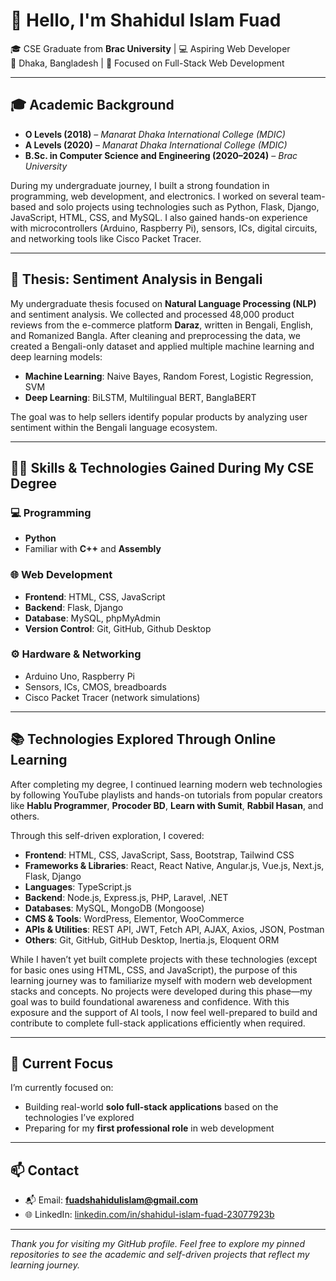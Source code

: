 # 👋 Hello, I'm Shahidul Islam Fuad

🎓 CSE Graduate from **Brac University** | 💻 Aspiring Web Developer  
📍 Dhaka, Bangladesh | 🔎 Focused on Full-Stack Web Development

---

## 🎓 Academic Background

- **O Levels (2018)** – *Manarat Dhaka International College (MDIC)*  
- **A Levels (2020)** – *Manarat Dhaka International College (MDIC)*  
- **B.Sc. in Computer Science and Engineering (2020–2024)** – *Brac University*  

During my undergraduate journey, I built a strong foundation in programming, web development, and electronics. I worked on several team-based and solo projects using technologies such as Python, Flask, Django, JavaScript, HTML, CSS, and MySQL. I also gained hands-on experience with microcontrollers (Arduino, Raspberry Pi), sensors, ICs, digital circuits, and networking tools like Cisco Packet Tracer.

---

## 🧠 Thesis: Sentiment Analysis in Bengali

My undergraduate thesis focused on **Natural Language Processing (NLP)** and sentiment analysis. We collected and processed 48,000 product reviews from the e-commerce platform **Daraz**, written in Bengali, English, and Romanized Bangla. After cleaning and preprocessing the data, we created a Bengali-only dataset and applied multiple machine learning and deep learning models:

- **Machine Learning**: Naive Bayes, Random Forest, Logistic Regression, SVM  
- **Deep Learning**: BiLSTM, Multilingual BERT, BanglaBERT

The goal was to help sellers identify popular products by analyzing user sentiment within the Bengali language ecosystem.

---

## 🧑‍💻 Skills & Technologies Gained During My CSE Degree

### 💻 Programming
- **Python**
- Familiar with **C++** and **Assembly**

### 🌐 Web Development
- **Frontend**: HTML, CSS, JavaScript  
- **Backend**: Flask, Django  
- **Database**: MySQL, phpMyAdmin  
- **Version Control**: Git, GitHub, Github Desktop

### ⚙️ Hardware & Networking
- Arduino Uno, Raspberry Pi  
- Sensors, ICs, CMOS, breadboards  
- Cisco Packet Tracer (network simulations)

---

## 📚 Technologies Explored Through Online Learning

After completing my degree, I continued learning modern web technologies by following YouTube playlists and hands-on tutorials from popular creators like **Hablu Programmer**, **Procoder BD**, **Learn with Sumit**, **Rabbil Hasan**, and others.

Through this self-driven exploration, I covered:

- **Frontend**: HTML, CSS, JavaScript, Sass, Bootstrap, Tailwind CSS  
- **Frameworks & Libraries**: React, React Native, Angular.js, Vue.js, Next.js, Flask, Django  
- **Languages**: TypeScript.js  
- **Backend**: Node.js, Express.js, PHP, Laravel, .NET  
- **Databases**: MySQL, MongoDB (Mongoose)  
- **CMS & Tools**: WordPress, Elementor, WooCommerce  
- **APIs & Utilities**: REST API, JWT, Fetch API, AJAX, Axios, JSON, Postman  
- **Others**: Git, GitHub, GitHub Desktop, Inertia.js, Eloquent ORM

While I haven’t yet built complete projects with these technologies (except for basic ones using HTML, CSS, and JavaScript), the purpose of this learning journey was to familiarize myself with modern web development stacks and concepts. No projects were developed during this phase—my goal was to build foundational awareness and confidence. With this exposure and the support of AI tools, I now feel well-prepared to build and contribute to complete full-stack applications efficiently when required.

---

## 🎯 Current Focus

I’m currently focused on:
- Building real-world **solo full-stack applications** based on the technologies I’ve explored  
- Preparing for my **first professional role** in web development

---

## 📫 Contact

- 📬 Email: **fuadshahidulislam@gmail.com**  
- 🌐 LinkedIn: [linkedin.com/in/shahidul-islam-fuad-23077923b](https://www.linkedin.com/in/shahidul-islam-fuad-23077923b)

---

_Thank you for visiting my GitHub profile. Feel free to explore my pinned repositories to see the academic and self-driven projects that reflect my learning journey._
